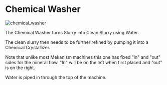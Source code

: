 # Chemical Washer
![chemical_washer](item:mekanism:chemical_washer)

The Chemical Washer turns Slurry into Clean Slurry using Water.

The clean slurry then needs to be further refined by pumping it into a Chemical Crystallizer.

Note that unlike most Mekanism machines this one has fixed "in" and "out" sides for the mineral flow. "In" will be on the left when first placed and "out" is on the right.

Water is piped in through the top of the machine.
